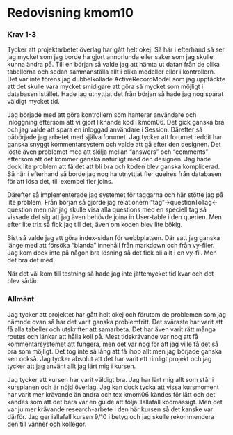---
---
Redovisning kmom10
=========================

### Krav 1-3
Tycker att projektarbetet överlag har gått helt okej. Så här i efterhand så ser jag mycket som jag borde ha gjort annorlunda eller saker som jag skulle kunna ändra på. Till en början så valde jag att hämta ut datan från de olika tabellerna och sedan sammanställa allt i olika modeller eller i kontrollern. Det var inte förens jag dubbelkollade ActiveRecordModel som jag upptäckte att det skulle vara mycket smidigare att göra så mycket som möjligt i databasen istället. Hade jag utnyttjat det från början så hade jag nog sparat väldigt mycket tid.

Jag började med att göra kontrollern som hanterar användare och inloggning eftersom att vi gjort liknande kod i kmom06. Det gick ganska bra och jag valde att spara en inloggad användare i Session. Därefter så påbörjade jag arbetet med själva forumet. Jag tycker att forumet reddit har ganska snyggt kommentarsystem och valde att gå efter den designen. Det löste även problemet med att skilja mellan “answers” och “comments” eftersom att det kommer ganska naturligt med den designen. Jag hade dock lite problem att få det att bli bra och koden blev ganska komplicerad. Så här i efterhand så borde jag nog ha utnyttjat fler queires från databasen för att lösa det, till exempel fler joins.

Därefter så implementerade jag systemet för taggarna och här stötte jag på lite problem. Från början så gjorde jag relationern “tag”->questionToTag<-question men när jag skulle visa alla questions med en speciell tag så vissade det sig att jag även behövde joina in User-table i den querien. Men efter lite trix så fick jag till det, även om koden blev lite bökig.

Sist så valde jag att göra index-sidan för webbplatsen. Där satt jag ganska länge med att försöka “blanda” innehåll från markdown och från vy-filer. Jag kom dock inte på någon bra lösning så det fick bli allt i en vy-fil. Men det bra det med.

När det väl kom till testning så hade jag inte jättemycket tid kvar och det blev sådär.

### Allmänt

Jag tycker att projektet har gått helt okej och förutom de problemen som jag nämnde ovan så har det varit ganska problemfritt. Det svåraste har varit att få alla tabeller och utskrifter att samarbeta. Det har även varit rätt många routes och länkar att hålla koll på. Mest tidskrävande var nog att få kommentarsystemet att fungera, men det var nog för att jag ville få det så bra som möjligt. Det tog inte så lång att få ihop allt men jag började ganska sen också. Jag tycker absolut att det har varit ett rimligt projekt och jag tycker att jag använt allt jag lärt mig i kursen.

Jag tycker att kursen har varit väldigt bra. Jag har lärt mig allt som står i kursplanen och är nöjd överlag. Jag kan dock tycka att vissa kursmoment har varit mer krävande än andra och tex kmom06 kändes för lätt och det kändes som att det bara var en guide att följa. Iallafall kodmässigt. Men det var ju mer krävande research-arbete i den här kursen så det kanske var därför. Jag ger iallafall kursen 9/10 i betyg och jag skulle rekommendera den till vänner och kollegor.
